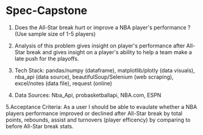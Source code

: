 # Spec-Capstone

1. Does the All-Star break hurt or improve a NBA player's performance ? (Use sample size of 1-5 players) 

2. Analysis of this problem gives insight on player's performance after All-Star break and gives insight on a player's ability to help a team make a late push for the playoffs.  

3. Tech Stack: pandas/numpy (dataframe), matplotlib/plotly (data visuals), nba_api (data source), beautifulSoup/Selenium (web scraping), excel/notes (data file), request (online)

4. Data Sources: Nba_Api, probasketballapi, NBA.com, ESPN  

5.Acceptance Criteria: As a user I should be able to evaulate whether a NBA players performance improved or declined after All-Star break by total points, rebounds, assist and turnovers (player efficency) by comparing to before All-Star break stats. 
